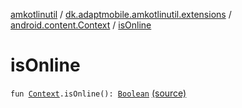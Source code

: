 [amkotlinutil](../../index.md) / [dk.adaptmobile.amkotlinutil.extensions](../index.md) / [android.content.Context](index.md) / [isOnline](./is-online.md)

# isOnline

`fun `[`Context`](https://developer.android.com/reference/android/content/Context.html)`.isOnline(): `[`Boolean`](https://kotlinlang.org/api/latest/jvm/stdlib/kotlin/-boolean/index.html) [(source)](https://github.com/adaptmobile-organization/amkotlinutil/tree/master/amkotlinutil/src/main/java/dk/adaptmobile/amkotlinutil/extensions/ContextExtensions.kt#L155)